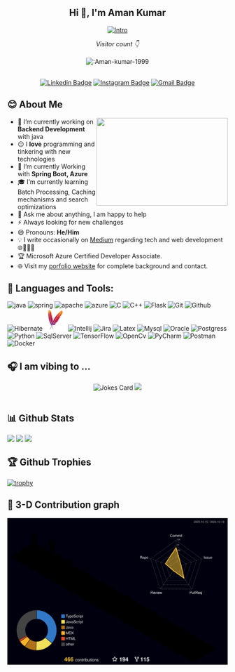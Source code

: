 <h2 align="center"> Hi 👋, I'm Aman Kumar</h2>

<div align ="center">  
  
[![Intro](https://readme-typing-svg.demolab.com?font=Source+Code+Pro&duration=4000&pause=1000&color=FFFFFF&center=true&vCenter=true&random=false&width=435&lines=I+am+a+Backend+Developer!!!;I+%E2%9D%A4%EF%B8%8F+Open+Source!!!;I+Work+primarily+in+Spring+Boot)](https://git.io/typing-svg)
</div>

<div align ="center">
 <em> Visitor count 👇</em>
  <br>
  <br>
  <img src="http://anime-page-counter.glitch.me/get/@:Aman-kumar-1999" alt=":Aman-kumar-1999"/>
</div>
<br>
<div align ="center">
  
[![Linkedin Badge](https://img.shields.io/badge/-maheshbabu11-blue?style=flat&logo=Linkedin&logoColor=white&link=https://www.linkedin.com/in/aman-kumar-9050b3203/)](https://www.linkedin.com/in/aman-kumar-9050b3203/)
[![Instagram Badge](https://img.shields.io/badge/-@m_r.coder-purple?style=flat&logo=instagram&logoColor=white&link=https://instagram.com/aman__kr.09/)](https://www.linkedin.com/in/aman__kr.09/)
[![Gmail Badge](https://img.shields.io/badge/-mahesh.b.pec-c14438?style=flat&logo=Gmail&logoColor=white&link=mailto:amankumar.rcm19990923@gmail.com)](mailto:amankumar.rcm19990923@gmail.com)
</div>


## 😊 About Me

<img src ="https://user-images.githubusercontent.com/74038190/225813708-98b745f2-7d22-48cf-9150-083f1b00d6c9.gif" align = right height = 200 width = 300/>

- 🔭 I’m currently working on  **Backend Development** with java
- :neutral_face: I **love**  programming and tinkering with new technologies
- 🌱 I’m currently Working with **Spring Boot, Azure**
- 🎓 I’m currently learning Batch Processing, Caching mechanisms and search optimizations
- 💬 Ask me about anything, I am happy to help
- ⚡ Always looking for new challenges
- 😄 Pronouns: **He/Him** 
- :bulb: I write occasionally on [Medium](https://medium.com/@Aman-kumar-1999) regarding tech and web development 🌐👨🏻‍💻
- 🏆 Microsoft Azure Certified Developer Associate.
- 🌐 Visit my [porfolio website](https://Aman-kumar-1999.github.io/) for complete background and contact.

## 🔨 Languages and Tools:

<div>
  <img src="https://cdn.jsdelivr.net/gh/devicons/devicon/icons/java/java-original-wordmark.svg" alt="java" height=50 width=50/>
  <img src="https://cdn.jsdelivr.net/gh/devicons/devicon/icons/spring/spring-original.svg" alt="spring" height=50 width=50 />
  <img src="https://cdn.jsdelivr.net/gh/devicons/devicon/icons/apache/apache-original-wordmark.svg" alt="apache" height=50 width=50/>
  <img src="https://cdn.jsdelivr.net/gh/devicons/devicon/icons/azure/azure-original.svg" alt="azure" height=50 width=50/>
  <img src="https://cdn.jsdelivr.net/gh/devicons/devicon/icons/c/c-original.svg" alt="C" height=50 width=50 />
  <img src="https://cdn.jsdelivr.net/gh/devicons/devicon/icons/cplusplus/cplusplus-original.svg" alt="C++" height=50 width=50  />
  <img src="https://cdn.jsdelivr.net/gh/devicons/devicon/icons/flask/flask-original.svg" alt="Flask" height=50 width=50 />
  <img src="https://cdn.jsdelivr.net/gh/devicons/devicon/icons/git/git-original.svg" alt="Git" height=50 width=50/>
  <img src="https://cdn.jsdelivr.net/gh/devicons/devicon/icons/github/github-original.svg" alt="Github" height=50 width=50/>
  <img src ="https://www.vectorlogo.zone/logos/hibernate/hibernate-icon.svg" alt="Hibernate" height=50 width=50/>
  <img src="https://github.com/vscode-icons/vscode-icons/blob/master/icons/file_type_maven.svg" alt="Maven" height=50 width=50/>
  <img src="https://cdn.jsdelivr.net/gh/devicons/devicon/icons/intellij/intellij-original.svg" alt="Intellij" height=50 width=50 />
  <img src="https://cdn.jsdelivr.net/gh/devicons/devicon/icons/jira/jira-original-wordmark.svg" alt="Jira" height=50 width=50/>
  <img src="https://cdn.jsdelivr.net/gh/devicons/devicon/icons/latex/latex-original.svg" alt="Latex" height=50 width=50/>
  <img src="https://cdn.jsdelivr.net/gh/devicons/devicon/icons/mysql/mysql-original.svg" alt="Mysql" height=50 width=50/>
  <img src="https://cdn.jsdelivr.net/gh/devicons/devicon/icons/oracle/oracle-original.svg" alt="Oracle" height=50 width=50/>
  <img src="https://cdn.jsdelivr.net/gh/devicons/devicon/icons/postgresql/postgresql-original.svg" alt="Postgress" height=50 width=50/>
  <img src="https://cdn.jsdelivr.net/gh/devicons/devicon/icons/python/python-original.svg" alt="Python" height=50 width=50/>
  <img src="https://cdn.jsdelivr.net/gh/devicons/devicon/icons/microsoftsqlserver/microsoftsqlserver-plain-wordmark.svg" alt="SqlServer" height=50 width=50/>
  <img src="https://cdn.jsdelivr.net/gh/devicons/devicon/icons/tensorflow/tensorflow-original.svg"  alt="TensorFlow" height=50 width=50/>
  <img src="https://cdn.jsdelivr.net/gh/devicons/devicon/icons/opencv/opencv-original.svg" alt="OpenCv" height=50 width=50/>
  <img src="https://cdn.jsdelivr.net/gh/devicons/devicon/icons/pycharm/pycharm-original.svg" alt="PyCharm" height=50 width=50/ />
  <img src="https://www.vectorlogo.zone/logos/getpostman/getpostman-icon.svg" alt="Postman" height=50 width=50 />
  <img src="https://cdn.jsdelivr.net/gh/devicons/devicon/icons/docker/docker-original.svg" alt="Docker" height=50 width=50 />
</div>

## 🎧 I am vibing to ...
<div align="center">
  <img src="https://readme-jokes.vercel.app/api?hideBorder&theme=radical" alt="Jokes Card" />
  <img src ="https://spotify-recently-played-readme.vercel.app/api?user=31k5rbjy6j2yk7ov746i3hbbgrgy&count=2"/>
</div>
<br>


## 📊 Github Stats

<div name ="stats">
  <img src ="http://github-profile-summary-cards.vercel.app/api/cards/profile-details?username=Aman-kumar-1999&theme=radical"/>
  <img src ="http://github-profile-summary-cards.vercel.app/api/cards/stats?username=Aman-kumar-1999&theme=radical"/>
  <img src ="http://github-profile-summary-cards.vercel.app/api/cards/repos-per-language?username=Aman-kumar-1999&theme=radical"/>
</div>





## 🏆 Github Trophies

[![trophy](https://github-profile-trophy.vercel.app/?username=Aman-kumar-1999&theme=radical&title=MultiLanguage,Stars,Commits,Repositories,Experience,Followers,PullRequest,Issues)](https://github.com/Aman-kumar-1999/github-profile-trophy)

## 🥽 3-D Contribution graph


<img src="https://github.com/MaheshBabu11/MaheshBabu11/blob/main/profile-3d-contrib/profile-night-rainbow.svg"/>





